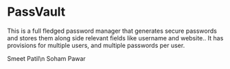 # PassVault
This is a full fledged password manager that generates secure passwords and stores them along side relevant fields like username and website.. It has provisions for multiple users, and multiple passwords per user.

Smeet Patil\n
Soham Pawar
